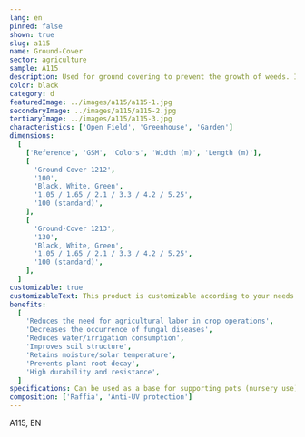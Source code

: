 ```yaml
---
lang: en
pinned: false
shown: true
slug: a115
name: Ground-Cover
sector: agriculture
sample: A115
description: Used for ground covering to prevent the growth of weeds. It is a type of material used in gardening and landscaping. The fabric is typically placed on the ground before planting flowers, shrubs, or other types of vegetation.
color: black
category: d
featuredImage: ../images/a115/a115-1.jpg
secondaryImage: ../images/a115/a115-2.jpg
tertiaryImage: ../images/a115/a115-3.jpg
characteristics: ['Open Field', 'Greenhouse', 'Garden']
dimensions:
  [
    ['Reference', 'GSM', 'Colors', 'Width (m)', 'Length (m)'],
    [
      'Ground-Cover 1212',
      '100',
      'Black, White, Green',
      '1.05 / 1.65 / 2.1 / 3.3 / 4.2 / 5.25',
      '100 (standard)',
    ],
    [
      'Ground-Cover 1213',
      '130',
      'Black, White, Green',
      '1.05 / 1.65 / 2.1 / 3.3 / 4.2 / 5.25',
      '100 (standard)',
    ],
  ]
customizable: true
customizableText: This product is customizable according to your needs. Contact us for more information.
benefits:
  [
    'Reduces the need for agricultural labor in crop operations',
    'Decreases the occurrence of fungal diseases',
    'Reduces water/irrigation consumption',
    'Improves soil structure',
    'Retains moisture/solar temperature',
    'Prevents plant root decay',
    'High durability and resistance',
  ]
specifications: Can be used as a base for supporting pots (nursery use) or placed directly on the soil in plantations of berries, flowers, and other crops. This fabric prevents the growth of weeds, eliminating the need for herbicides near the plant roots.
composition: ['Raffia', 'Anti-UV protection']
---
```


A115, EN
